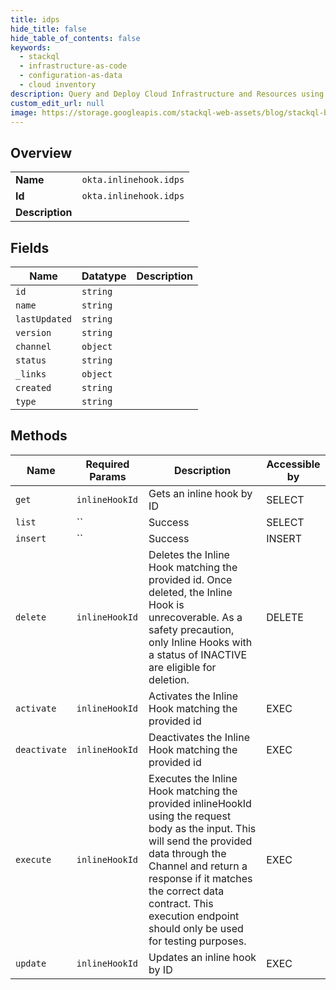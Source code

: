 ```yaml
---
title: idps
hide_title: false
hide_table_of_contents: false
keywords:
  - stackql
  - infrastructure-as-code
  - configuration-as-data
  - cloud inventory
description: Query and Deploy Cloud Infrastructure and Resources using SQL
custom_edit_url: null
image: https://storage.googleapis.com/stackql-web-assets/blog/stackql-blog-post-featured-image.png
---
```

  
    

## Overview
<table><tbody>
<tr><td><b>Name</b></td><td><code>okta.inlinehook.idps</code></td></tr>
<tr><td><b>Id</b></td><td><code>okta.inlinehook.idps</code></td></tr>
<tr><td><b>Description</b></td><td></td></tr>
</tbody></table>

## Fields
| Name | Datatype | Description |
| ---- | -------- | ----------- |
| `id` | `string` |  |
| `name` | `string` |  |
| `lastUpdated` | `string` |  |
| `version` | `string` |  |
| `channel` | `object` |  |
| `status` | `string` |  |
| `_links` | `object` |  |
| `created` | `string` |  |
| `type` | `string` |  |
## Methods
| Name | Required Params | Description | Accessible by |
| ---- | --------------- | ----------- | ------------- |
| `get` | `inlineHookId` | Gets an inline hook by ID | SELECT |
| `list` | `` | Success | SELECT |
| `insert` | `` | Success | INSERT |
| `delete` | `inlineHookId` | Deletes the Inline Hook matching the provided id. Once deleted, the Inline Hook is unrecoverable. As a safety precaution, only Inline Hooks with a status of INACTIVE are eligible for deletion. | DELETE |
| `activate` | `inlineHookId` | Activates the Inline Hook matching the provided id | EXEC |
| `deactivate` | `inlineHookId` | Deactivates the Inline Hook matching the provided id | EXEC |
| `execute` | `inlineHookId` | Executes the Inline Hook matching the provided inlineHookId using the request body as the input. This will send the provided data through the Channel and return a response if it matches the correct data contract. This execution endpoint should only be used for testing purposes. | EXEC |
| `update` | `inlineHookId` | Updates an inline hook by ID | EXEC |
